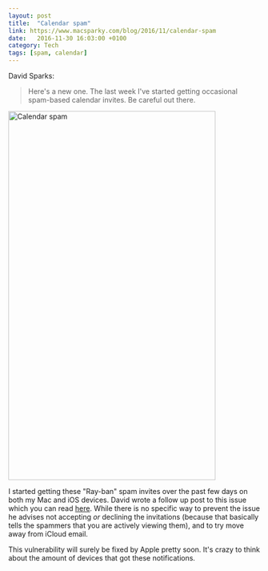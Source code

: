 ```yaml
---
layout: post
title:  "Calendar spam"
link: https://www.macsparky.com/blog/2016/11/calendar-spam
date:   2016-11-30 16:03:00 +0100
category: Tech
tags: [spam, calendar]
---
```


David Sparks:

>Here's a new one. The last week I've started getting occasional spam-based calendar invites. Be careful out there.

<div class="center"><img src="https://static1.squarespace.com/static/5008676d84aeae82b8acdd8c/t/5837dcaf1b631ba427424975/1480056001741/" height="736" width="414=" alt="Calendar spam" /></div>

I started getting these "Ray-ban" spam invites over the past few days on both my Mac and iOS devices. David wrote a follow up post to this issue which you can read [here][prevent]. While there is no specific way to prevent the issue he advises not accepting *or* declining the invitations (because that basically tells the spammers that you are actively viewing them), and to try move away from iCloud email. 

This vulnerability will surely be fixed by Apple pretty soon. It's crazy to think about the amount of devices that got these notifications.



[prevent]:https://www.macsparky.com/blog/2016/11/how-to-fight-calendar-spam

